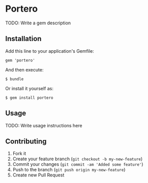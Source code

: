 # Portero

TODO: Write a gem description

## Installation

Add this line to your application's Gemfile:

    gem 'portero'

And then execute:

    $ bundle

Or install it yourself as:

    $ gem install portero

## Usage

TODO: Write usage instructions here

## Contributing

1. Fork it
2. Create your feature branch (`git checkout -b my-new-feature`)
3. Commit your changes (`git commit -am 'Added some feature'`)
4. Push to the branch (`git push origin my-new-feature`)
5. Create new Pull Request
